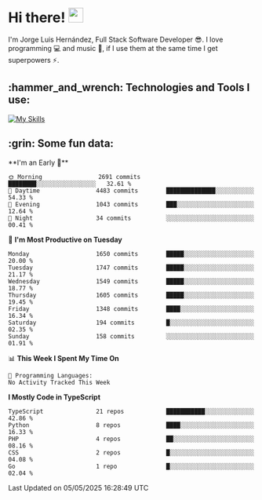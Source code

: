 <h1 align="left">
 <abc>
  <br>Hi there! <img src="https://user-images.githubusercontent.com/42378118/110234147-e3259600-7f4e-11eb-95be-0c4047144dea.gif" width="30"><br>
 </abc>
</h1>

I'm Jorge Luis Hernández, Full Stack Software Developer :sunglasses:. I love programming :computer: and music :musical_score:, if I use them at the same time I get superpowers :zap:. 


<h2 align="left">:hammer_and_wrench: Technologies and Tools I use:</h2>

[![My Skills](https://skillicons.dev/icons?i=js,ts,html,css,py,vue,react,next,nest,postgres,mysql)](https://skillicons.dev)

<h2 align="left">:grin: Some fun data:</h2>
<!--START_SECTION:waka-->
**I'm an Early 🐤** 

```text
🌞 Morning                2691 commits        ████████░░░░░░░░░░░░░░░░░   32.61 % 
🌆 Daytime                4483 commits        ██████████████░░░░░░░░░░░   54.33 % 
🌃 Evening                1043 commits        ███░░░░░░░░░░░░░░░░░░░░░░   12.64 % 
🌙 Night                  34 commits          ░░░░░░░░░░░░░░░░░░░░░░░░░   00.41 % 
```
📅 **I'm Most Productive on Tuesday** 

```text
Monday                   1650 commits        █████░░░░░░░░░░░░░░░░░░░░   20.00 % 
Tuesday                  1747 commits        █████░░░░░░░░░░░░░░░░░░░░   21.17 % 
Wednesday                1549 commits        █████░░░░░░░░░░░░░░░░░░░░   18.77 % 
Thursday                 1605 commits        █████░░░░░░░░░░░░░░░░░░░░   19.45 % 
Friday                   1348 commits        ████░░░░░░░░░░░░░░░░░░░░░   16.34 % 
Saturday                 194 commits         █░░░░░░░░░░░░░░░░░░░░░░░░   02.35 % 
Sunday                   158 commits         ░░░░░░░░░░░░░░░░░░░░░░░░░   01.91 % 
```


📊 **This Week I Spent My Time On** 

```text
💬 Programming Languages: 
No Activity Tracked This Week
```

**I Mostly Code in TypeScript** 

```text
TypeScript               21 repos            ███████████░░░░░░░░░░░░░░   42.86 % 
Python                   8 repos             ████░░░░░░░░░░░░░░░░░░░░░   16.33 % 
PHP                      4 repos             ██░░░░░░░░░░░░░░░░░░░░░░░   08.16 % 
CSS                      2 repos             █░░░░░░░░░░░░░░░░░░░░░░░░   04.08 % 
Go                       1 repo              █░░░░░░░░░░░░░░░░░░░░░░░░   02.04 % 
```




 Last Updated on 05/05/2025 16:28:49 UTC
<!--END_SECTION:waka-->
